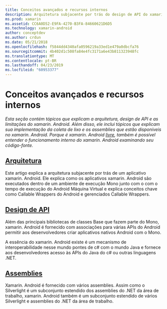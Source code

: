 ```yaml
---
title: Conceitos avançados e recursos internos
description: Arquitetura subjacente por trás do design de API do xamarin. Android e de TI.
ms.prod: xamarin
ms.assetid: CC6A0D52-E9FA-4270-B3FA-84660621D6D5
ms.technology: xamarin-android
author: conceptdev
ms.author: crdun
ms.date: 05/21/2018
ms.openlocfilehash: f5844dd4340afa0596219a33ed1e479a0dbcfa76
ms.sourcegitcommit: 4b402d1c508fa84e4fc3171a6e43b811323948fc
ms.translationtype: MT
ms.contentlocale: pt-BR
ms.lasthandoff: 04/23/2019
ms.locfileid: "60953377"
---
```

# <a name="advanced-concepts-and-internals"></a>Conceitos avançados e recursos internos

_Esta seção contém tópicos que explicam a arquitetura, design de API e as limitações do xamarin. Android. Além disso, ele inclui tópicos que explicam sua implementação da coleta de lixo e os assemblies que estão disponíveis no xamarin. Android. Porque é xamarin. Android [livre](https://github.com/xamarin/xamarin-android), também é possível entender o funcionamento interno do xamarin. Android examinando seu código-fonte._


##  <a name="architectureandroidinternalsarchitecturemd"></a>[Arquitetura](~/android/internals/architecture.md)

Este artigo explica a arquitetura subjacente por trás de um aplicativo xamarin. Android. Ele explica como os aplicativos xamarin. Android são executados dentro de um ambiente de execução Mono junto com o com o tempo de execução do Android Máquina Virtual e explica conceitos chave como Callable Wrappers do Android e gerenciados Callable Wrappers. 



##  <a name="api-designandroidinternalsapi-designmd"></a>[Design de API](~/android/internals/api-design.md)

Além das principais bibliotecas de classes Base que fazem parte do Mono, xamarin. Android é fornecido com associações para várias APIs do Android permitir aos desenvolvedores criar aplicativos nativos Android com o Mono.

A essência do xamarin. Android existe é um mecanismo de interoperabilidade nesse mundo pontes de c# com o mundo Java e fornece aos desenvolvedores acesso às APIs do Java do c# ou outras linguagens .NET.



##  <a name="assembliescross-platforminternalsavailable-assembliesmd"></a>[Assemblies](~/cross-platform/internals/available-assemblies.md)

Xamarin. Android é fornecido com vários assemblies. Assim como o Silverlight é um subconjunto estendido dos assemblies do .NET da área de trabalho, xamarin. Android também é um subconjunto estendido de vários Silverlight e assemblies do .NET da área de trabalho. 

